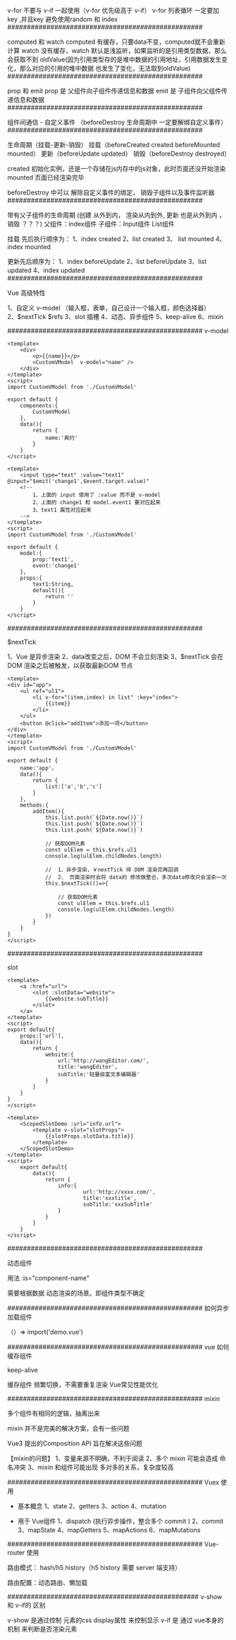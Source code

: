 v-for 不要与 v-if 一起使用（v-for 优先级高于 v-if）
v-for 列表循环 一定要加 key ,并且key 避免使用random 和 index
##################################################

computed 和 watch
computed 有缓存，只要data不变，computed就不会重新计算
watch 没有缓存，watch 默认是浅监听，如果监听的是引用类型数据，那么会获取不到 oldValue(因为引用类型存的是堆中数据的引用地址，引用数据发生变化，那么对应的引用的堆中数据 也发生了变化，无法取到oldValue)
##################################################

prop 和 emit
prop 是 父组件向子组件传递信息和数据
emit 是 子组件向父组件传递信息和数据
##################################################

组件间通信 - 自定义事件 （beforeDestroy 生命周期中 一定要解绑自定义事件）
##################################################


生命周期（挂载-更新-销毁）
挂载（beforeCreated created beforeMounted mounted）
更新（beforeUpdate updated）
销毁（beforeDestroy destroyed）

created 初始化实例，还是一个存储在js内存中的js对象，此时页面还没开始渲染
mounted 页面已经渲染完毕

beforeDestroy 中可以 解除自定义事件的绑定， 销毁子组件以及事件监听器
##################################################

带有父子组件的生命周期 (创建 从外到内， 渲染从内到外, 更新 也是从外到内 ，销毁 ？？？)
父组件：index组件
子组件：Input组件 List组件

挂载 先后执行顺序为：
1、index created
2、list created
3、 list mounted
4、 index mounted

更新先后顺序为：
1、index beforeUpdate
2、list beforeUpdate
3、list updated
4、index updated
##################################################

Vue 高级特性

1、自定义 v-model （输入框，表单，自己设计一个输入框，颜色选择器）
2、$nextTick  $refs
3、slot 插槽
4、动态、异步组件
5、keep-alive
6、mixin


##################################################
v-model

```
<template>
	<div>
		<p>{{name}}</p>
		<CustomVModel  v-model="name" />
	</div>
</template>
<script>
import CustomVModel from './CustomVModel'

export default {
	components:{
		CustomVModel
	},
	data(){
		return {
			name:'爽约'
		}
	}
</script>
```

``` CustomVModel.vue
<template>
	<input type="text" :value="text1" @input="$emit('change1',$event.target.value)"
	<!--
		1、上面的 input 使用了 :value 而不是 v-model
		2、上面的 change1 和 model.event1 要对应起来
		3、text1 属性对应起来
	-->
</template>
<script>
import CustomVModel from './CustomVModel'

export default {
	model:{
		prop:'text1',
		event:'change1'
	},
	props:{
		text1:String,
		default(){
			return ''
		}
	}
</script>
```

##################################################

$nextTick

1、Vue 是异步渲染
2、data改变之后，DOM 不会立刻渲染
3、$nextTick 会在 DOM 渲染之后被触发，以获取最新DOM 节点

```nextTick.vue
<template>
<div id="app">
	<ul ref="ul1">
		<li v-for="(item,index) in list" :key="index">
			{{item}}
		</li>
	</ul>
	<button @click="addItem">添加一项</button>
</div>
</template>
<script>
import CustomVModel from './CustomVModel'

export default {
	name:'app'，
	data(){
		return {
			list:['a','b','c']
		}
	},
	methods:{
		addItem(){
			this.list.push(`${Date.now()}`)
			this.list.push(`${Date.now()}`)
			this.list.push(`${Date.now()}`)

			// 获取DOM元素
			const ulElem = this.$refs.ul1
			console.log(ulElem.childNodes.length)

			//  1、异步渲染，￥nextTick 待 DOM 渲染完再回调
			//  2、 页面渲染时会将 data的 修改做整合，多次data修改只会渲染一次
			this.$nextTick(()=>{

				// 获取DOM元素
				const ulElem = this.$refs.ul1
				console.log(ulElem.childNodes.length)
			})
		}
	}
}
</script>
```

##################################################

slot

``` ScopedSlotDemo.vue
<template>
	<a :href="url">
		<slot :slotData="website">
			{{website.subTitle}}
		</slot>
	</a>
</template>
<script>
export default{
	props:['url'],
	data(){
		return {
			website:{
				url:'http://wangEditor.com/',
				title:'wangEditor',
				subTitle:'轻量级富文本编辑器'
			}
		}
	}
}
</script>
```

```app.vue
<template>
	<ScopedSlotDemo :url="info.url">
		<template v-slot="slotProps">
			{{slotProps.slotData.title}}
		</template>
	</ScopedSlotDemo>
</template>
<script>
	export default{
		data(){
			return {
				info:{
						url:'http://xxxx.com/',
						title:'xxxtitle',
						subTitle:'xxxSubTitle'
				}
			}
		}
	}
</script>
```
##################################################

动态组件

用法
 	:is="component-name"

需要根据数据  动态渲染的场景。即组件类型不确定

##################################################
如何异步加载组件

（）=> import('demo.vue')

##################################################
vue 如何缓存组件  

keep-alive

缓存组件
频繁切换，不需要重复渲染
Vue常见性能优化

##################################################
mixin

多个组件有相同的逻辑，抽离出来

mixin 并不是完美的解决方案，会有一些问题

Vue3 提出的Composition API 旨在解决这些问题

【mixin的问题】
1、变量来源不明确，不利于阅读
2、多个 mixin 可能会造成 命名冲突
3、mixin 和组件可能出现 多对多的关系，复杂度较高

##################################################
Vuex 使用

- 基本概念 
1、state
2、getters
3、action
4、mutation

- 用于 Vue组件
1、dispatch (执行异步操作，整合多个 commit )
2、commit
3、mapState
4、mapGetters
5、mapActions
6、mapMutations


##################################################
Vue-router 使用

路由模式： hash/h5 history（h5 history 需要 server 端支持）

路由配置：动态路由、懒加载

#################################################
v-show  和 v-if的 区别

v-show 是通过控制 元素的css display属性 来控制显示 
v-if 是 通过 vue本身的机制 来判断是否渲染元素 



